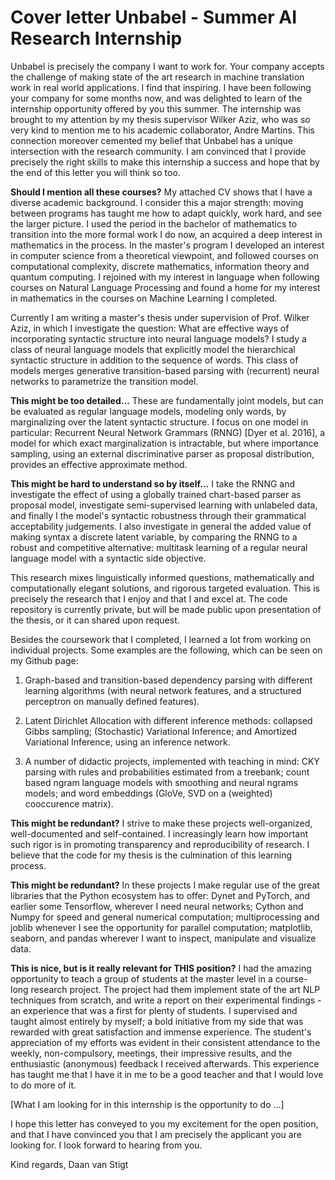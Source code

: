 # Cover letter Unbabel - Summer AI Research Internship

Unbabel is precisely the company I want to work for. Your company accepts the challenge of making state of the art research in machine translation work in real world applications. I find that inspiring. I have been following your company for some months now, and was delighted to learn of the internship opportunity offered by you this summer. The internship was brought to my attention by my thesis supervisor Wilker Aziz, who was so very kind to mention me to his academic collaborator, Andre Martins. This connection moreover cemented my belief that Unbabel has a unique intersection with the research community. I am convinced that I provide precisely the right skills to make this internship a success and hope that by the end of this letter you will think so too.

**Should I mention all these courses?**
My attached CV shows that I have a diverse academic background. I consider this a major strength: moving between programs has taught me how to adapt quickly, work hard, and see the larger picture. I used the period in the bachelor of mathematics to transition into the more formal work I do now, an acquired a deep interest in mathematics in the process. In the master's program I developed an interest in computer science from a theoretical viewpoint, and followed courses on computational complexity, discrete mathematics, information theory and quantum computing. I rejoined with my interest in language when following courses on Natural Language Processing and found a home for my interest in mathematics in the courses on Machine Learning I completed.

Currently I am writing a master's thesis under supervision of Prof. Wilker Aziz, in which I investigate the question: What are effective ways of incorporating syntactic structure into neural language models? I study a class of neural language models that explicitly model the hierarchical syntactic structure in addition to the sequence of words. This class of models merges generative transition-based parsing with (recurrent) neural networks to parametrize the transition model.

**This might be too detailed...**
These are fundamentally joint models, but can be evaluated as regular language models, modeling only words, by marginalizing over the latent syntactic structure. I focus on one model in particular: Recurrent Neural Network Grammars (RNNG) [Dyer et al. 2016], a model for which exact marginalization is intractable, but where importance sampling, using an external discriminative parser as proposal distribution, provides an effective approximate method.

**This might be hard to understand so by itself...**
I take the RNNG and investigate the effect of using a globally trained chart-based parser as proposal model, investigate semi-supervised learning with unlabeled data, and finally I  the model's syntactic robustness through their grammatical acceptability judgements. I also investigate in general the added value of making syntax a discrete latent variable, by comparing the RNNG to a robust and competitive alternative: multitask learning of a regular neural language model with a syntactic side objective.

This research mixes linguistically informed questions, mathematically and computationally elegant solutions, and rigorous targeted evaluation. This is precisely the research that I enjoy and that I and excel at. The code repository is currently private, but will be made public upon presentation of the thesis, or it can shared upon request.

Besides the coursework that I completed, I learned a lot from working on individual projects. Some examples are the following, which can be seen on my Github page:

1. Graph-based and transition-based dependency parsing with different learning algorithms (with neural network features, and a structured perceptron on manually defined features).

2. Latent Dirichlet Allocation with different inference methods: collapsed Gibbs sampling; (Stochastic) Variational Inference; and Amortized Variational Inference, using an inference network.

3. A number of didactic projects, implemented with teaching in mind: CKY parsing with rules and probabilities estimated from a treebank; count based ngram language models with smoothing and neural ngrams models; and word embeddings (GloVe, SVD on a (weighted) cooccurence matrix).

**This might be redundant?**
I strive to make these projects well-organized, well-documented and self-contained. I increasingly learn how important such rigor is in promoting transparency and reproducibility of research. I believe that the code for my thesis is the culmination of this learning process.

**This might be redundant?**
In these projects I make regular use of the great libraries that the Python ecosystem has to offer: Dynet and PyTorch, and earlier some Tensorflow, wherever I need neural networks; Cython and Numpy for speed and general numerical computation; multiprocessing and joblib whenever I see the opportunity for parallel computation; matplotlib, seaborn, and pandas wherever I want to inspect, manipulate and visualize data.

**This is nice, but is it really relevant for THIS position?**
I had the amazing opportunity to teach a group of students at the master level in a course-long research project. The project had them implement state of the art NLP techniques from scratch, and write a report on their experimental findings - an experience that was a first for plenty of students. I supervised and taught almost entirely by myself; a bold initiative from my side that was rewarded with great satisfaction and immense experience. The student's appreciation of my efforts was evident in their consistent attendance to the weekly, non-compulsory, meetings, their impressive results, and the enthusiastic (anonymous) feedback I received afterwards. This experience has taught me that I have it in me to be a good teacher and that I would love to do more of it.

[What I am looking for in this internship is the opportunity to do ...]

I hope this letter has conveyed to you my excitement for the open position, and that I have convinced you that I am precisely the applicant you are looking for. I look forward to hearing from you.

Kind regards,
Daan van Stigt
